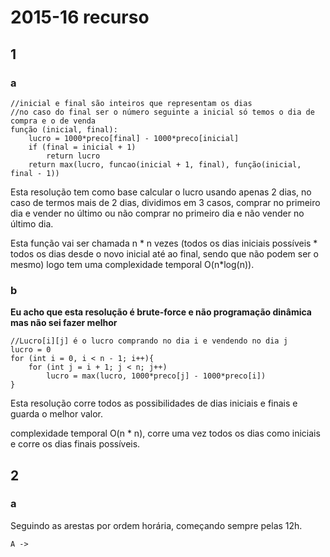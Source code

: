 # 2015-16 recurso

## 1

### a

    //inicial e final são inteiros que representam os dias
    //no caso do final ser o número seguinte a inicial só temos o dia de compra e o de venda
    função (inicial, final):
        lucro = 1000*preco[final] - 1000*preco[inicial]
        if (final = inicial + 1)
            return lucro
        return max(lucro, funcao(inicial + 1, final), função(inicial, final - 1))

Esta resolução tem como base calcular o lucro usando apenas 2 dias, no caso de termos mais de 2 dias, dividimos em 3 casos, comprar no primeiro dia e vender no último ou não comprar no primeiro dia e não vender no último dia.

Esta função vai ser chamada n * n vezes (todos os dias iniciais possíveis * todos os dias desde o novo inicial até ao final, sendo que não podem ser o mesmo) logo tem uma complexidade temporal O(n*log(n)).

### b

**Eu acho que esta resolução é brute-force e não programação dinâmica mas não sei fazer melhor**

    //Lucro[i][j] é o lucro comprando no dia i e vendendo no dia j
    lucro = 0
    for (int i = 0, i < n - 1; i++){
        for (int j = i + 1; j < n; j++)
            lucro = max(lucro, 1000*preco[j] - 1000*preco[i])
    }

Esta resolução corre todos as possibilidades de dias iniciais e finais e guarda o melhor valor.

complexidade temporal O(n * n), corre uma vez todos os dias como iniciais e corre os dias finais possíveis.

## 2

### a

Seguindo as arestas por ordem horária, começando sempre pelas 12h.

    A -> 